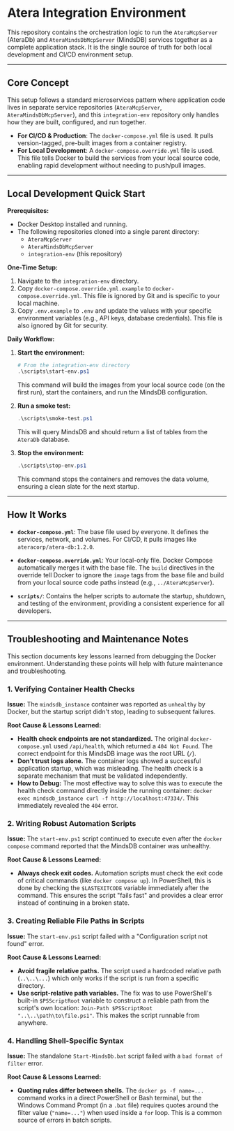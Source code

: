 # Atera Integration Environment

This repository contains the orchestration logic to run the 
`AteraMcpServer` (AteraDb) and `AteraMindsDbMcpServer` (MindsDB) services 
together as a complete application stack. 
It is the single source of truth for both local development and CI/CD environment setup.

---

## Core Concept

This setup follows a standard microservices pattern 
where application code lives in separate service repositories (`AteraMcpServer`, `AteraMindsDbMcpServer`), 
and this `integration-env` repository only handles how they are built, 
configured, and run together.

- **For CI/CD & Production**: The `docker-compose.yml` file is used. It pulls version-tagged, pre-built images from a container registry.
- **For Local Development**: A `docker-compose.override.yml` file is used. This file tells Docker to build the services from your local source code, enabling rapid development without needing to push/pull images.

---

## Local Development Quick Start

**Prerequisites:**
- Docker Desktop installed and running.
- The following repositories cloned into a single parent directory:
  - `AteraMcpServer`
  - `AteraMindsDbMcpServer`
  - `integration-env` (this repository)

**One-Time Setup:**

1.  Navigate to the `integration-env` directory.
2.  Copy `docker-compose.override.yml.example` to `docker-compose.override.yml`. This file is ignored by Git and is specific to your local machine.
3.  Copy `.env.example` to `.env` and update the values with your specific environment variables (e.g., API keys, database credentials). This file is also ignored by Git for security.

**Daily Workflow:**

1.  **Start the environment:**
    ```powershell
    # From the integration-env directory
    .\scripts\start-env.ps1
    ```
    This command will build the images from your local source code (on the first run), start the containers, and run the MindsDB configuration.

2.  **Run a smoke test:**
    ```powershell
    .\scripts\smoke-test.ps1
    ```
    This will query MindsDB and should return a list of tables from the `AteraDb` database.

3.  **Stop the environment:**
    ```powershell
    .\scripts\stop-env.ps1
    ```
    This command stops the containers and removes the data volume, ensuring a clean slate for the next startup.

---

## How It Works

- **`docker-compose.yml`**: The base file used by everyone. It defines the services, network, and volumes. For CI/CD, it pulls images like `ateracorp/atera-db:1.2.0`.

- **`docker-compose.override.yml`**: Your local-only file. Docker Compose automatically merges it with the base file. The `build` directives in the override tell Docker to ignore the `image` tags from the base file and build from your local source code paths instead (e.g., `../AteraMcpServer`).

- **`scripts/`**: Contains the helper scripts to automate the startup, shutdown, and testing of the environment, providing a consistent experience for all developers.

---

## Troubleshooting and Maintenance Notes

This section documents key lessons learned from debugging the Docker environment. Understanding these points will help with future maintenance and troubleshooting.

### 1. Verifying Container Health Checks

**Issue:** The `mindsdb_instance` container was reported as `unhealthy` by Docker, but the startup script didn't stop, leading to subsequent failures.

**Root Cause & Lessons Learned:**

*   **Health check endpoints are not standardized.** The original `docker-compose.yml` used `/api/health`, which returned a `404 Not Found`. The correct endpoint for this MindsDB image was the root URL (`/`).
*   **Don't trust logs alone.** The container logs showed a successful application startup, which was misleading. The health check is a separate mechanism that must be validated independently.
*   **How to Debug:** The most effective way to solve this was to execute the health check command directly inside the running container: `docker exec mindsdb_instance curl -f http://localhost:47334/`. This immediately revealed the `404` error.

### 2. Writing Robust Automation Scripts

**Issue:** The `start-env.ps1` script continued to execute even after the `docker compose` command reported that the MindsDB container was unhealthy.

**Root Cause & Lessons Learned:**

*   **Always check exit codes.** Automation scripts must check the exit code of critical commands (like `docker compose up`). In PowerShell, this is done by checking the `$LASTEXITCODE` variable immediately after the command. This ensures the script "fails fast" and provides a clear error instead of continuing in a broken state.

### 3. Creating Reliable File Paths in Scripts

**Issue:** The `start-env.ps1` script failed with a "Configuration script not found" error.

**Root Cause & Lessons Learned:**

*   **Avoid fragile relative paths.** The script used a hardcoded relative path (`..\..\...`) which only works if the script is run from a specific directory. 
*   **Use script-relative path variables.** The fix was to use PowerShell's built-in `$PSScriptRoot` variable to construct a reliable path from the script's own location: `Join-Path $PSScriptRoot "..\..\path\to\file.ps1"`. This makes the script runnable from anywhere.

### 4. Handling Shell-Specific Syntax

**Issue:** The standalone `Start-MindsDb.bat` script failed with a `bad format of filter` error.

**Root Cause & Lessons Learned:**

*   **Quoting rules differ between shells.** The `docker ps -f name=...` command works in a direct PowerShell or Bash terminal, but the Windows Command Prompt (in a `.bat` file) requires quotes around the filter value (`"name=..."`) when used inside a `for` loop. This is a common source of errors in batch scripts.
